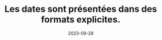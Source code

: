---
N: '4'
Rubrique: Contenus
title: Les dates sont présentées dans des formats explicites.
detail: Les dates sont présentées dans des formats explicites.
categories: [" Contenus"]
agrege: O4004-E003
opquast: '4004'
indiceebook: '3'
description: "Règle n° 003"
weight:  003
actif: '1'
layout: rules
date: 2023-09-28
tags: ["", ""]
objectif: ["", ""]
Meo: ""
Controle: ""
Auteur: ""
---